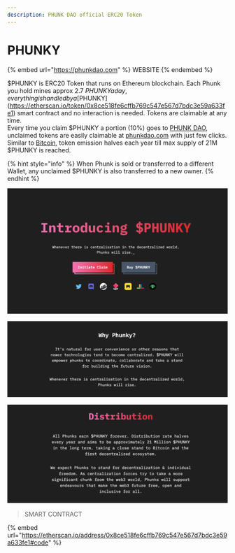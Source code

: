 ```yaml
---
description: PHUNK DAO official ERC20 Token
---
```


# PHUNKY

{% embed url="https://phunkdao.com" %}
WEBSITE
{% endembed %}

$PHUNKY is ERC20 Token that runs on Ethereum blockchain. Each Phunk you hold mines approx 2.7 $PHUNKY a day, everything is handled by a [$PHUNKY](https://etherscan.io/token/0x8ce518fe6cffb769c547e567d7bdc3e59a633fe1) smart contract and no interaction is needed. Tokens are claimable at any time. \
Every time you claim $PHUNKY a portion (10%) goes to [PHUNK DAO](./), unclaimed tokens are easily claimable at [phunkdao.com](https://phunkdao.com) with just few clicks. \
Similar to [Bitcoin](https://bitcoin.org), token emission halves each year till max supply of 21M $PHUNKY is reached.&#x20;

{% hint style="info" %}
When Phunk is sold or transferred to a different Wallet, any unclaimed $PHUNKY is also transferred to a new owner.&#x20;
{% endhint %}

![](<../../.gitbook/assets/Screen Shot 2022-03-17 at 17.29.42.png>)

![](<../../.gitbook/assets/Screen Shot 2022-03-17 at 18.07.36.png>)

![](<../../.gitbook/assets/Screen Shot 2022-03-17 at 17.59.11.png>)

> SMART CONTRACT

{% embed url="https://etherscan.io/address/0x8ce518fe6cffb769c547e567d7bdc3e59a633fe1#code" %}
